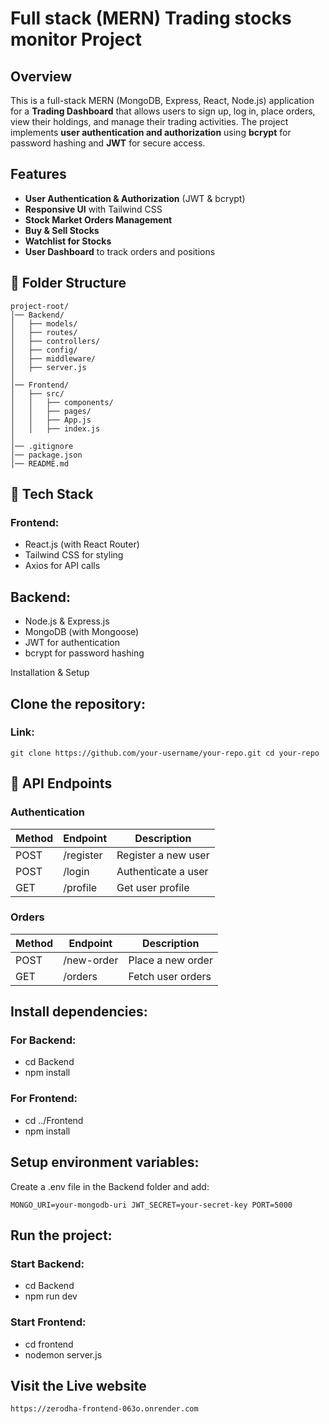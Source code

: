 # Full stack (MERN) Trading stocks monitor Project

##  Overview
This is a full-stack MERN (MongoDB, Express, React, Node.js) application for a **Trading Dashboard** that allows users to sign up, log in, place orders, view their holdings, and manage their trading activities. The project implements **user authentication and authorization** using **bcrypt** for password hashing and **JWT** for secure access.

##  Features
- **User Authentication & Authorization** (JWT & bcrypt)
- **Responsive UI** with Tailwind CSS
- **Stock Market Orders Management**
- **Buy & Sell Stocks**
- **Watchlist for Stocks**
- **User Dashboard** to track orders and positions

## 📂 Folder Structure
```plaintext
project-root/
│── Backend/
│   ├── models/
│   ├── routes/
│   ├── controllers/
│   ├── config/
│   ├── middleware/
│   ├── server.js
│
│── Frontend/
│   ├── src/
│   │   ├── components/
│   │   ├── pages/
│   │   ├── App.js
│   │   ├── index.js
│
│── .gitignore
│── package.json
│── README.md
```

## 🔧 Tech Stack

### Frontend:

- React.js (with React Router)
- Tailwind CSS for styling
- Axios for API calls

## Backend:

- Node.js & Express.js
- MongoDB (with Mongoose)
- JWT for authentication
- bcrypt for password hashing

 Installation & Setup

## Clone the repository:

### Link: 
``git clone https://github.com/your-username/your-repo.git
cd your-repo ``

## 🔑 API Endpoints

### Authentication
| Method | Endpoint  | Description          |
|--------|-----------|----------------------|
| POST   | /register | Register a new user  |
| POST   | /login    | Authenticate a user  |
| GET    | /profile  | Get user profile     |

### Orders
| Method | Endpoint   | Description         |
|--------|------------|---------------------|
| POST   | /new-order | Place a new order   |
| GET    | /orders    | Fetch user orders   |


## Install dependencies:

### For Backend:

- cd Backend
- npm install

### For Frontend:

- cd ../Frontend
- npm install

## Setup environment variables:

Create a .env file in the Backend folder and add:

` MONGO_URI=your-mongodb-uri
JWT_SECRET=your-secret-key
PORT=5000 `

## Run the project:

### Start Backend:

- cd Backend
- npm run dev

### Start Frontend:
- cd frontend
- nodemon server.js

## Visit the Live website 
``
https://zerodha-frontend-063o.onrender.com
``
